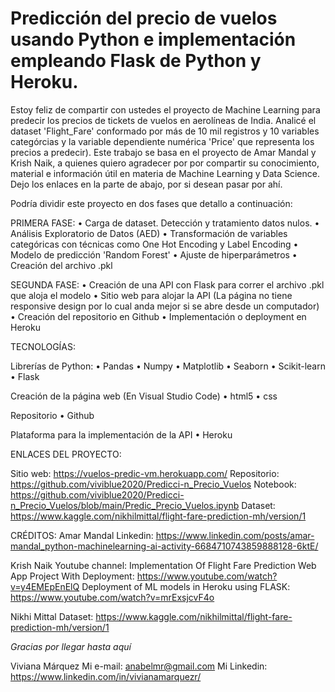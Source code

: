 # Predicción del precio de vuelos usando Python e implementación empleando Flask de Python y Heroku.

Estoy feliz de compartir con ustedes el proyecto de Machine Learning para predecir los precios de tickets de vuelos en aerolíneas de India. 
Analicé el dataset 'Flight_Fare' conformado por más de 10 mil registros y 10 variables categórcias y la variable dependiente numérica 'Price' que representa los precios a predecir). 
Este trabajo se basa en el proyecto de Amar Mandal y Krish Naik, a quienes quiero agradecer por por compartir su conocimiento, material e 
información útil en materia de Machine Learning y Data Science. Dejo los enlaces en la parte de abajo, por si desean pasar por ahí.

Podría dividir este proyecto en dos fases que detallo a continuación:

PRIMERA FASE:
• Carga de dataset. Detección  y tratamiento datos nulos.
• Análisis Exploratorio de Datos (AED)
• Transformación de variables categóricas con técnicas como One Hot Encoding y Label Encoding
• Modelo de predicción 'Random Forest'
• Ajuste de hiperparámetros
• Creación del archivo .pkl

SEGUNDA FASE:
• Creación de una API con Flask para correr el archivo .pkl que aloja el modelo
• Sitio web para alojar la API (La página no tiene responsive design por lo cual anda mejor si se abre desde un computador)
• Creación del repositorio en Github
• Implementación o deployment en Heroku

TECNOLOGÍAS:

Librerías de Python:
• Pandas
• Numpy
• Matplotlib
• Seaborn
• Scikit-learn
• Flask

Creación de la página web (En Visual Studio Code)
• html5
• css

Repositorio
• Github

Plataforma para la implementación de la API
• Heroku

ENLACES DEL PROYECTO:

Sitio web: https://vuelos-predic-vm.herokuapp.com/
Repositorio: https://github.com/viviblue2020/Predicci-n_Precio_Vuelos
Notebook: https://github.com/viviblue2020/Predicci-n_Precio_Vuelos/blob/main/Predic_Precio_Vuelos.ipynb
Dataset: https://www.kaggle.com/nikhilmittal/flight-fare-prediction-mh/version/1

CRÉDITOS: 
Amar Mandal
Linkedin: https://www.linkedin.com/posts/amar-mandal_python-machinelearning-ai-activity-6684710743859888128-6ktE/

Krish Naik
Youtube channel: 
Implementation Of Flight Fare Prediction Web App Project With Deployment: https://www.youtube.com/watch?v=y4EMEpEnElQ
Deployment of ML models in Heroku using FLASK: https://www.youtube.com/watch?v=mrExsjcvF4o

Nikhi Mittal
Dataset: https://www.kaggle.com/nikhilmittal/flight-fare-prediction-mh/version/1

*Gracias por llegar hasta aquí* 

Viviana Márquez 
Mi e-mail: anabelmr@gmail.com
Mi Linkedin: https://www.linkedin.com/in/vivianamarquezr/
